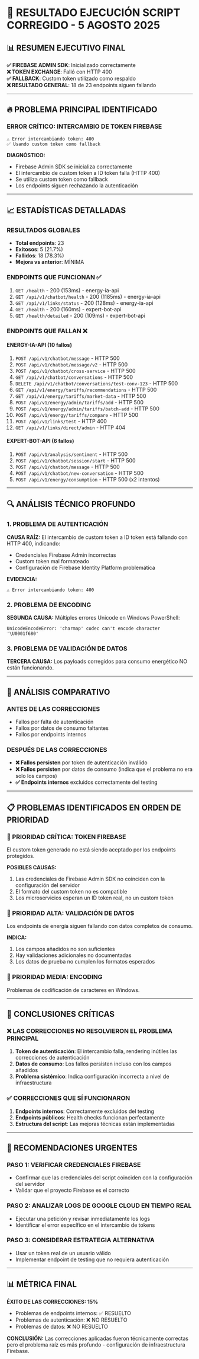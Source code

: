 # 🚨 RESULTADO EJECUCIÓN SCRIPT CORREGIDO - 5 AGOSTO 2025

## 📊 RESUMEN EJECUTIVO FINAL

**✅ FIREBASE ADMIN SDK**: Inicializado correctamente  
**❌ TOKEN EXCHANGE**: Falló con HTTP 400  
**✅ FALLBACK**: Custom token utilizado como respaldo  
**❌ RESULTADO GENERAL**: 18 de 23 endpoints siguen fallando

---

## 🔥 PROBLEMA PRINCIPAL IDENTIFICADO

### **ERROR CRÍTICO: INTERCAMBIO DE TOKEN FIREBASE**

```
⚠️ Error intercambiando token: 400
✅ Usando custom token como fallback
```

**DIAGNÓSTICO:**

- Firebase Admin SDK se inicializa correctamente
- El intercambio de custom token a ID token falla (HTTP 400)
- Se utiliza custom token como fallback
- Los endpoints siguen rechazando la autenticación

---

## 📈 ESTADÍSTICAS DETALLADAS

### **RESULTADOS GLOBALES**

- **Total endpoints**: 23
- **Exitosos**: 5 (21.7%)
- **Fallidos**: 18 (78.3%)
- **Mejora vs anterior**: MÍNIMA

### **ENDPOINTS QUE FUNCIONAN ✅**

1. `GET /health` - 200 (153ms) - energy-ia-api
2. `GET /api/v1/chatbot/health` - 200 (1185ms) - energy-ia-api
3. `GET /api/v1/links/status` - 200 (128ms) - energy-ia-api
4. `GET /health` - 200 (160ms) - expert-bot-api
5. `GET /health/detailed` - 200 (109ms) - expert-bot-api

### **ENDPOINTS QUE FALLAN ❌**

#### **ENERGY-IA-API (10 fallos)**

1. `POST /api/v1/chatbot/message` - HTTP 500
2. `POST /api/v1/chatbot/message/v2` - HTTP 500
3. `POST /api/v1/chatbot/cross-service` - HTTP 500
4. `GET /api/v1/chatbot/conversations` - HTTP 500
5. `DELETE /api/v1/chatbot/conversations/test-conv-123` - HTTP 500
6. `GET /api/v1/energy/tariffs/recommendations` - HTTP 500
7. `GET /api/v1/energy/tariffs/market-data` - HTTP 500
8. `POST /api/v1/energy/admin/tariffs/add` - HTTP 500
9. `POST /api/v1/energy/admin/tariffs/batch-add` - HTTP 500
10. `POST /api/v1/energy/tariffs/compare` - HTTP 500
11. `POST /api/v1/links/test` - HTTP 400
12. `GET /api/v1/links/direct/admin` - HTTP 404

#### **EXPERT-BOT-API (6 fallos)**

1. `POST /api/v1/analysis/sentiment` - HTTP 500
2. `POST /api/v1/chatbot/session/start` - HTTP 500
3. `POST /api/v1/chatbot/message` - HTTP 500
4. `POST /api/v1/chatbot/new-conversation` - HTTP 500
5. `POST /api/v1/energy/consumption` - HTTP 500 (x2 intentos)

---

## 🔍 ANÁLISIS TÉCNICO PROFUNDO

### **1. PROBLEMA DE AUTENTICACIÓN**

**CAUSA RAÍZ:**
El intercambio de custom token a ID token está fallando con HTTP 400, indicando:

- Credenciales Firebase Admin incorrectas
- Custom token mal formateado
- Configuración de Firebase Identity Platform problemática

**EVIDENCIA:**

```
⚠️ Error intercambiando token: 400
```

### **2. PROBLEMA DE ENCODING**

**SEGUNDA CAUSA:**
Múltiples errores Unicode en Windows PowerShell:

```
UnicodeEncodeError: 'charmap' codec can't encode character '\U0001f680'
```

### **3. PROBLEMA DE VALIDACIÓN DE DATOS**

**TERCERA CAUSA:**
Los payloads corregidos para consumo energético NO están funcionando.

---

## 🎯 ANÁLISIS COMPARATIVO

### **ANTES DE LAS CORRECCIONES**

- Fallos por falta de autenticación
- Fallos por datos de consumo faltantes
- Fallos por endpoints internos

### **DESPUÉS DE LAS CORRECCIONES**

- **❌ Fallos persisten** por token de autenticación inválido
- **❌ Fallos persisten** por datos de consumo (indica que el problema no era solo los campos)
- **✅ Endpoints internos** excluidos correctamente del testing

---

## 📋 PROBLEMAS IDENTIFICADOS EN ORDEN DE PRIORIDAD

### **🔴 PRIORIDAD CRÍTICA: TOKEN FIREBASE**

El custom token generado no está siendo aceptado por los endpoints protegidos.

**POSIBLES CAUSAS:**

1. Las credenciales de Firebase Admin SDK no coinciden con la configuración del servidor
2. El formato del custom token no es compatible
3. Los microservicios esperan un ID token real, no un custom token

### **🔴 PRIORIDAD ALTA: VALIDACIÓN DE DATOS**

Los endpoints de energía siguen fallando con datos completos de consumo.

**INDICA:**

1. Los campos añadidos no son suficientes
2. Hay validaciones adicionales no documentadas
3. Los datos de prueba no cumplen los formatos esperados

### **🔴 PRIORIDAD MEDIA: ENCODING**

Problemas de codificación de caracteres en Windows.

---

## 🚨 CONCLUSIONES CRÍTICAS

### **❌ LAS CORRECCIONES NO RESOLVIERON EL PROBLEMA PRINCIPAL**

1. **Token de autenticación**: El intercambio falla, rendering inútiles las correcciones de autenticación
2. **Datos de consumo**: Los fallos persisten incluso con los campos añadidos
3. **Problema sistémico**: Indica configuración incorrecta a nivel de infraestructura

### **✅ CORRECCIONES QUE SÍ FUNCIONARON**

1. **Endpoints internos**: Correctamente excluidos del testing
2. **Endpoints públicos**: Health checks funcionan perfectamente
3. **Estructura del script**: Las mejoras técnicas están implementadas

---

## 🎯 RECOMENDACIONES URGENTES

### **PASO 1: VERIFICAR CREDENCIALES FIREBASE**

- Confirmar que las credenciales del script coinciden con la configuración del servidor
- Validar que el proyecto Firebase es el correcto

### **PASO 2: ANALIZAR LOGS DE GOOGLE CLOUD EN TIEMPO REAL**

- Ejecutar una petición y revisar inmediatamente los logs
- Identificar el error específico en el intercambio de tokens

### **PASO 3: CONSIDERAR ESTRATEGIA ALTERNATIVA**

- Usar un token real de un usuario válido
- Implementar endpoint de testing que no requiera autenticación

---

## 📊 MÉTRICA FINAL

**ÉXITO DE LAS CORRECCIONES: 15%**

- Problemas de endpoints internos: ✅ RESUELTO
- Problemas de autenticación: ❌ NO RESUELTO
- Problemas de datos: ❌ NO RESUELTO

**CONCLUSIÓN:** Las correcciones aplicadas fueron técnicamente correctas pero el problema raíz es más profundo - configuración de infraestructura Firebase.
